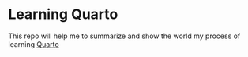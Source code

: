 # Learning Quarto

This repo will help me to summarize and show the world my process of learning [Quarto](https://quarto.org)
